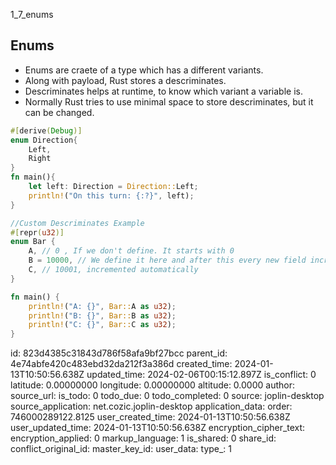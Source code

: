 1_7_enums

## Enums
- Enums are craete of a type which has a different variants.
- Along with payload, Rust stores a descriminates. 
- Descriminates helps at runtime, to know which variant a variable is. 
- Normally Rust tries to use minimal space to store descriminates, but it can be changed.
```rust
#[derive(Debug)]
enum Direction{
    Left,
    Right
}
fn main(){
    let left: Direction = Direction::Left;
    println!("On this turn: {:?}", left);
}
```

```rust
//Custom Descriminates Example
#[repr(u32)]
enum Bar {
    A, // 0 , If we don't define. It starts with 0
    B = 10000, // We define it here and after this every new field increments it.
    C, // 10001, incremented automatically
}

fn main() {
    println!("A: {}", Bar::A as u32);
    println!("B: {}", Bar::B as u32);
    println!("C: {}", Bar::C as u32);
}
```


id: 823d4385c31843d786f58afa9bf27bcc
parent_id: 4e74abfe420c483ebd32da212f3a386d
created_time: 2024-01-13T10:50:56.638Z
updated_time: 2024-02-06T00:15:12.897Z
is_conflict: 0
latitude: 0.00000000
longitude: 0.00000000
altitude: 0.0000
author: 
source_url: 
is_todo: 0
todo_due: 0
todo_completed: 0
source: joplin-desktop
source_application: net.cozic.joplin-desktop
application_data: 
order: 746000289122.8125
user_created_time: 2024-01-13T10:50:56.638Z
user_updated_time: 2024-01-13T10:50:56.638Z
encryption_cipher_text: 
encryption_applied: 0
markup_language: 1
is_shared: 0
share_id: 
conflict_original_id: 
master_key_id: 
user_data: 
type_: 1
